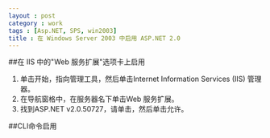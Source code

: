 ```yaml
---
layout : post
category : work
tags : [Asp.NET, SPS, win2003]
title : 在 Windows Server 2003 中启用 ASP.NET 2.0
---
```


##在 IIS 中的"Web 服务扩展"选项卡上启用

1. 单击开始，指向管理工具，然后单击Internet Information Services (IIS) 管理器。
1. 在导航窗格中，在服务器名下单击Web 服务扩展。
1. 找到ASP.NET v2.0.50727，请单击，然后单击允许。

##CLI命令启用

<script src="https://gist.github.com/samrain/38c4ae11f6b49a75cc99.js"></script>
